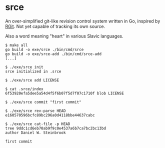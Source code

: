 # srce

An over-simplified git-like revision control system written in Go, inspired by
[RGit](https://github.com/JoelQ/rgit). Not yet capable of tracking its own
source.

Also a word meaning "heart" in various Slavic languages.

```
$ make all
go build -o exe/srce ./bin/cmd/srce
go build -o exe/srce-add ./bin/cmd/srce-add
[...]

$ ./exe/srce init
srce initialized in .srce

$ ./exe/srce add LICENSE

$ cat .srce/index
6f53920efa5dee5a54d4f5f6b07f5d7f07c1710f blob LICENSE

$ ./exe/srce commit "first commit"

$ ./exe/srce rev-parse HEAD
e160570596bcfc89bc296a0d4118bbe44637cabc

$ ./exe/srce cat-file -p HEAD
tree 9ddc1cd6eb70ab9f9c0e4537a6b7ca7bc2bc13bd
author Daniel W. Steinbrook

first commit
```
